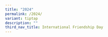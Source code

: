 ```yaml
---
title: "2024"
permalink: /2024/
variant: tiptap
description: ""
third_nav_title: International Friendship Day
---
```

